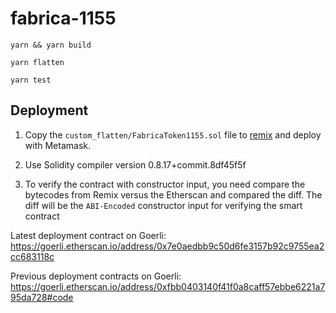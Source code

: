 # fabrica-1155

`yarn && yarn build`

`yarn flatten`

`yarn test`

## Deployment

1. Copy the `custom_flatten/FabricaToken1155.sol` file to [remix](https://remix.ethereum.org/) and deploy with Metamask.

2. Use Solidity compiler version 0.8.17+commit.8df45f5f

3. To verify the contract with constructor input, you need compare the bytecodes from Remix versus the Etherscan and compared the diff. The diff will be the `ABI-Encoded` constructor input for verifying the smart contract

Latest deployment contract on Goerli:
https://goerli.etherscan.io/address/0x7e0aedbb9c50d6fe3157b92c9755ea2cc683118c

Previous deployment contracts on Goerli:
https://goerli.etherscan.io/address/0xfbb0403140f41f0a8caff57ebbe6221a795da728#code

